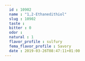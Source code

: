 ```yaml
---
  id : 10902
  name : "1,2-Ethanedithiol"
  slug : 10902
  taste : 
  bitter : 0
  odor : 
  natural : 1
  flavor_profile : sulfury
  fema_flavor_profile : Savory
  date : 2019-03-26T08:47:11+01:00
---
```




